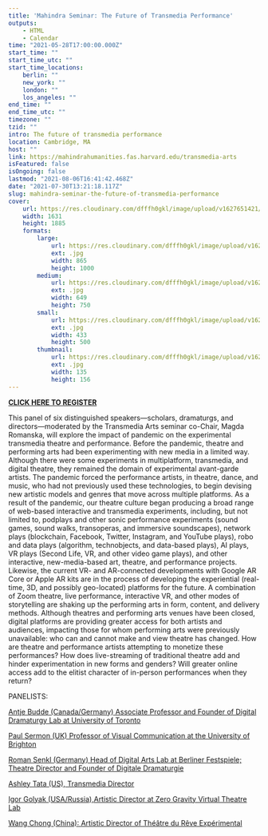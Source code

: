 ```yaml
---
title: 'Mahindra Seminar: The Future of Transmedia Performance'
outputs:
    - HTML
    - Calendar
time: "2021-05-28T17:00:00.000Z"
start_time: ""
start_time_utc: ""
start_time_locations:
    berlin: ""
    new_york: ""
    london: ""
    los_angeles: ""
end_time: ""
end_time_utc: ""
timezone: ""
tzid: ""
intro: The future of transmedia performance
location: Cambridge, MA
host: ""
link: https://mahindrahumanities.fas.harvard.edu/transmedia-arts
isFeatured: false
isOngoing: false
lastmod: "2021-08-06T16:41:42.468Z"
date: "2021-07-30T13:21:18.117Z"
slug: mahindra-seminar-the-future-of-transmedia-performance
cover:
    url: https://res.cloudinary.com/dfffh0gkl/image/upload/v1627651421/transmediafuture_4c658abf60.jpg
    width: 1631
    height: 1885
    formats:
        large:
            url: https://res.cloudinary.com/dfffh0gkl/image/upload/v1627651422/large_transmediafuture_4c658abf60.jpg
            ext: .jpg
            width: 865
            height: 1000
        medium:
            url: https://res.cloudinary.com/dfffh0gkl/image/upload/v1627651423/medium_transmediafuture_4c658abf60.jpg
            ext: .jpg
            width: 649
            height: 750
        small:
            url: https://res.cloudinary.com/dfffh0gkl/image/upload/v1627651423/small_transmediafuture_4c658abf60.jpg
            ext: .jpg
            width: 433
            height: 500
        thumbnail:
            url: https://res.cloudinary.com/dfffh0gkl/image/upload/v1627651422/thumbnail_transmediafuture_4c658abf60.jpg
            ext: .jpg
            width: 135
            height: 156
---
```

**[CLICK HERE TO REGISTER](https://harvard.zoom.us/webinar/register/WN_eeQ8KbEiS16OX0yAIRIDdg)**


This panel of six distinguished speakers—scholars, dramaturgs, and directors—moderated by the Transmedia Arts seminar co-Chair, Magda Romanska, will explore the impact of pandemic on the experimental transmedia theatre and performance. Before the pandemic, theatre and performing arts had been experimenting with new media in a limited way. Although there were some experiments in multiplatform, transmedia, and digital theatre, they remained the domain of experimental avant-garde artists. The pandemic forced the performance artists, in theatre, dance, and music, who had not previously used these technologies, to begin devising new artistic models and genres that move across multiple platforms. As a result of the pandemic, our theatre culture began producing a broad range of web-based interactive and transmedia experiments, including, but not limited to, podplays and other sonic performance experiments (sound games, sound walks, transoperas, and immersive soundscapes), network plays (blockchain, Facebook, Twitter, Instagram, and YouTube plays), robo and data plays (algorithm, technobjects, and data-based plays), AI plays, VR plays (Second Life, VR, and other video game plays), and other interactive, new-media-based art, theatre, and performance projects. Likewise, the current VR- and AR-connected developments with Google AR Core or Apple AR kits are in the process of developing the experiential (real-time, 3D, and possibly geo-located) platforms for the future. A combination of Zoom theatre, live performance, interactive VR, and other modes of storytelling are shaking up the performing arts in form, content, and delivery methods. Although theatres and performing arts venues have been closed, digital platforms are providing greater access for both artists and audiences, impacting those for whom performing arts were previously unavailable: who can and cannot make and view theatre has changed. How are theatre and performance artists attempting to monetize these performances? How does live-streaming of traditional theatre add and hinder experimentation in new forms and genders? Will greater online access add to the elitist character of in-person performances when they return?

PANELISTS:

[Antje Budde (Canada/Germany) Associate Professor and Founder of Digital Dramaturgy Lab at University of Toronto](https://www.cdtps.utoronto.ca/people/directories/all-faculty/antje-budde) 

 
[Paul Sermon (UK) Professor of Visual Communication at the University of Brighton](http://www.paulsermon.org/sermon/)

 
[Roman Senkl (Germany) Head of Digital Arts Lab at Berliner Festspiele; Theatre Director and Founder of Digitale Dramaturgie](https://theater.digital/en/)



[Ashley Tata (US), Transmedia Director](http://www.ashleytata.com/)   

 
[Igor Golyak (USA/Russia),Artistic Director at Zero Gravity Virtual Theatre Lab](https://www.arlekinplayers.com/zero-g-virtual-theater-lab/)


[Wang Chong (China): Artistic Director of Théâtre du Rêve Expérimental](https://www.theatrere.org/) 


